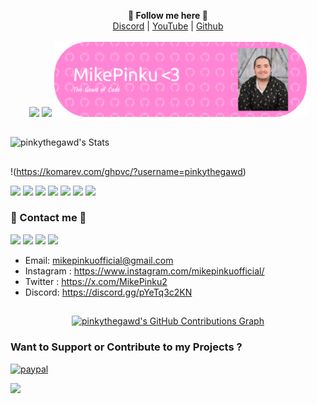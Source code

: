 <p align='center'>
  <b>🎨 Follow me here 🎨</b><br>  
  <a href="https://discord.gg/pYeTq3c2KN">Discord</a> |
  <a href="https://www.youtube.com/channel/UCIYU10MOnR9ppunHAQIcfxw">YouTube</a> |
  <a href="https://github.com/pinkythegawd">Github</a><br><br>
  <img src="https://ziadoua.github.io/m3-Markdown-Badges/badges/Discord/discord1.svg"/>
  <img src="https://dcbadge.limes.pink/api/shield/729537213464969218"/>
  <img src="https://raw.githubusercontent.com/pinkythegawd/pinkythegawd/refs/heads/main/github-header-image%20(1).png" style="width: 80%">
</p>

##
![pinkythegawd's Stats](https://github-readme-stats.vercel.app/api?username=pinkythegawd&theme=yeblu&show_icons=true&hide_border=true&count_private=false)
##
!(https://komarev.com/ghpvc/?username=pinkythegawd)

<img src="https://ziadoua.github.io/m3-Markdown-Badges/badges/CSS/css1.svg"/> <img src="https://img.shields.io/badge/JavaScript-F7DF1E?style=for-the-badge&logo=javascript&logoColor=white"/> <img src="https://img.shields.io/badge/GNU%2FLinux-42A5F5?style=for-the-badge&logo=linux&logoColor=white"/> <img src="https://img.shields.io/badge/Gmail-D14836?style=for-the-badge&logo=gmail&logoColor=white"/> <img src="https://img.shields.io/badge/Messenger-00B2FF?style=for-the-badge&logo=messenger&logoColor=white"/> <img src="https://img.shields.io/badge/Telegram-2CA5E0?style=for-the-badge&logo=telegram&logoColor=white"/> <img src="https://img.shields.io/badge/website-000000?style=for-the-badge&logo=About.me&logoColor=white"/>

### 🧰 Contact me 🧰
<img src="https://ziadoua.github.io/m3-Markdown-Badges/badges/Gmail/gmail1.svg"/> <img src="https://ziadoua.github.io/m3-Markdown-Badges/badges/Discord/discord1.svg"/> <img src="https://ziadoua.github.io/m3-Markdown-Badges/badges/Instagram/instagram3.svg"/> <img src="https://ziadoua.github.io/m3-Markdown-Badges/badges/Twitter/twitter2.svg"/>
- Email: <mikepinkuofficial@gmail.com>
- Instagram : https://www.instagram.com/mikepinkuofficial/
- Twitter : https://x.com/MikePinku2
- Discord: https://discord.gg/pYeTq3c2KN

##
<p align="center">
  <a href="https://github.com/pinkythegawd">
    <img alt="pinkythegawd's GitHub Contributions Graph" src="https://ghchart.rshah.org/pinkythegawd" />
  </a>
</p>

### Want to Support or Contribute to my Projects ?
<p>
  <a href="https://www.paypal.me/mikepinku/1">
      <img src="https://www.paypalobjects.com/en_US/i/btn/btn_donateCC_LG.gif" alt="paypal">
  </a>
</p>

<img src="https://camo.githubusercontent.com/626238757866864b3d04ed0c9c43cfc9f8c5983b3c1f085362967381d24761e4/68747470733a2f2f666f7274686562616467652e636f6d2f696d616765732f6261646765732f6275696c742d776974682d6c6f76652e737667"/>
